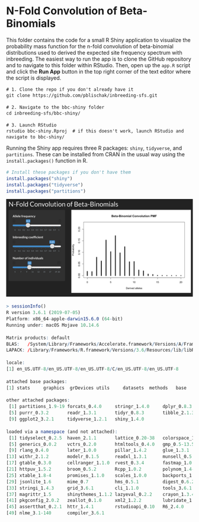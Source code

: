 # N-Fold Convolution of Beta-Binomials

This folder contains the code for a small R Shiny application to visualize the probability
mass function for the n-fold convolution of beta-binomial distributions used to derived the
expected site frequency spectrum with inbreeding. The easiest way to run the app is to clone
the GitHub repository and to navigate to this folder within RStudio. Then, open up the `app.R`
script and click the **Run App** button in the top right corner of the text editor where the
script is displayed.

```
# 1. Clone the repo if you don't already have it
git clone https://github.com/pblischak/inbreeding-sfs.git

# 2. Navigate to the bbc-shiny folder
cd inbreeding-sfs/bbc-shiny/

# 3. Launch RStudio
rstudio bbc-shiny.Rproj  # if this doesn't work, launch RStudio and navigate to bbc-shiny/
```

Running the Shiny app requires three R packages: `shiny`, `tidyverse`, and `partitions`.
These can be installed from CRAN in the usual way using the `install.packages()` function
in R.

```r
# Install these packages if you don't have them
install.packages("shiny")
install.packages("tidyverse")
install.packages("partitions")
```

![](fig.png)

```r
> sessionInfo()
R version 3.6.1 (2019-07-05)
Platform: x86_64-apple-darwin15.6.0 (64-bit)
Running under: macOS Mojave 10.14.6

Matrix products: default
BLAS:   /System/Library/Frameworks/Accelerate.framework/Versions/A/Frameworks/vecLib.framework/Versions/A/libBLAS.dylib
LAPACK: /Library/Frameworks/R.framework/Versions/3.6/Resources/lib/libRlapack.dylib

locale:
[1] en_US.UTF-8/en_US.UTF-8/en_US.UTF-8/C/en_US.UTF-8/en_US.UTF-8

attached base packages:
[1] stats     graphics  grDevices utils     datasets  methods   base     

other attached packages:
 [1] partitions_1.9-19 forcats_0.4.0     stringr_1.4.0     dplyr_0.8.3      
 [5] purrr_0.3.2       readr_1.3.1       tidyr_0.8.3       tibble_2.1.3     
 [9] ggplot2_3.2.1     tidyverse_1.2.1   shiny_1.4.0      

loaded via a namespace (and not attached):
 [1] tidyselect_0.2.5  haven_2.1.1       lattice_0.20-38   colorspace_1.4-1 
 [5] generics_0.0.2    vctrs_0.2.0       htmltools_0.4.0   gmp_0.5-13.5     
 [9] rlang_0.4.0       later_1.0.0       pillar_1.4.2      glue_1.3.1       
[13] withr_2.1.2       modelr_0.1.5      readxl_1.3.1      munsell_0.5.0    
[17] gtable_0.3.0      cellranger_1.1.0  rvest_0.3.4       fastmap_1.0.1    
[21] httpuv_1.5.2      broom_0.5.2       Rcpp_1.0.2        polynom_1.4-0    
[25] xtable_1.8-4      promises_1.1.0    scales_1.0.0      backports_1.1.4  
[29] jsonlite_1.6      mime_0.7          hms_0.5.1         digest_0.6.20    
[33] stringi_1.4.3     grid_3.6.1        cli_1.1.0         tools_3.6.1      
[37] magrittr_1.5      shinythemes_1.1.2 lazyeval_0.2.2    crayon_1.3.4     
[41] pkgconfig_2.0.2   zeallot_0.1.0     xml2_1.2.2        lubridate_1.7.4  
[45] assertthat_0.2.1  httr_1.4.1        rstudioapi_0.10   R6_2.4.0         
[49] nlme_3.1-140      compiler_3.6.1 
```